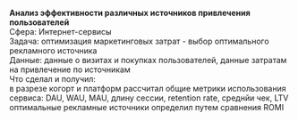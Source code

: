 **Анализ эффективности различных источников привлечения пользователей**<br>
Сфера: Интернет-сервисы<br>
Задача: оптимизация маркетинговых затрат - выбор оптимального рекламного источника<br>
Данные: данные о визитах и покупках пользователей, данные затратам на привлечение по источникам<br>
Что сделал и получил:<br>
в разрезе когорт и платформ рассчитал общие метрики использования сервиса: DAU, WAU, MAU, длину сессии, retention rate, среднйи чек, LTV<br>
оптимальные рекламные источники определил путем сравнения ROMI<br>
